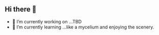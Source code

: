 ## Hi there 👋
- 🔭 I’m currently working on ...TBD
- 🌱 I’m currently learning ...like a mycelium and enjoying the scenery.

